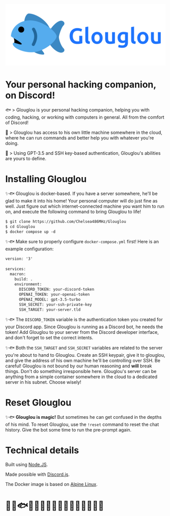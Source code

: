 ![Glouglou logo](logo.png)

# Your personal hacking companion, on Discord!

🐟 > Glouglou is your personal hacking companion, helping you with coding, hacking, or working with computers in general. All from the comfort of Discord!

🐠 > Glouglou has access to his own little machine somewhere in the cloud, where he can run commands and better help you with whatever you're doing.

🐡 > Using GPT-3.5 and SSH key-based authentication, Glouglou's abilities are yours to define.

# Installing Glouglou

✨🐟 Glouglou is docker-based. If you have a server somewhere, he'll be glad to make it into his home! Your personal computer will do just fine as well. Just figure out which internet-connected machine you want him to run on, and execute the following command to bring Glouglou to life!

```
$ git clone https://github.com/Chelsea486MHz/Glouglou
$ cd Glouglou
$ docker compose up -d
```

✨🐟 Make sure to properly configure `docker-compose.yml` first! Here is an example configuration:

```
version: '3'

services:
  macron:
    build: .
    environment:
      DISCORD_TOKEN: your-discord-token
      OPENAI_TOKEN: your-openai-token
      OPENAI_MODEL: gpt-3.5-turbo
      SSH_SECRET: your-ssh-private-key
      SSH_TARGET: your-server.tld
```

✨🐟 The `DISCORD_TOKEN` variable is the authentication token you created for your Discord app. Since Glouglou is running as a Discord bot, he needs the token! Add Glouglou to your server from the Discord developer interface, and don't forget to set the correct intents.

✨🐟 Both the `SSH_TARGET` and `SSH_SECRET` variables are related to the server you're about to hand to Glouglou. Create an SSH keypair, give it to glouglou, and give the address of his own machine he'll be controlling over SSH. Be careful! Glouglou is not bound by our human reasoning and **will** break things. Don't do something irresponsible here. Glouglou's server can be anything from a simple container somewhere in the cloud to a dedicated server in his subnet. Choose wisely!

# Reset Glouglou

✨🐟 **Glouglou is magic!** But sometimes he can get confused in the depths of his mind. To reset Glouglou, use the `!reset` command to reset the chat history. Give the bot some time to run the pre-prompt again.

# Technical details

Built using [Node.JS](https://nodejs.org/en).

Made possible with [Discord.js](https://discord.js.org/).

The Docker image is based on [Alpine Linux](https://www.alpinelinux.org/).

# 🐡🐠🐟🐳🐋🦪🪼🐙🦑🦀🦞🐧🦭🐬🪸🦈